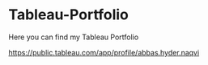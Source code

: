 # Tableau-Portfolio
Here you can find my Tableau Portfolio

https://public.tableau.com/app/profile/abbas.hyder.naqvi
